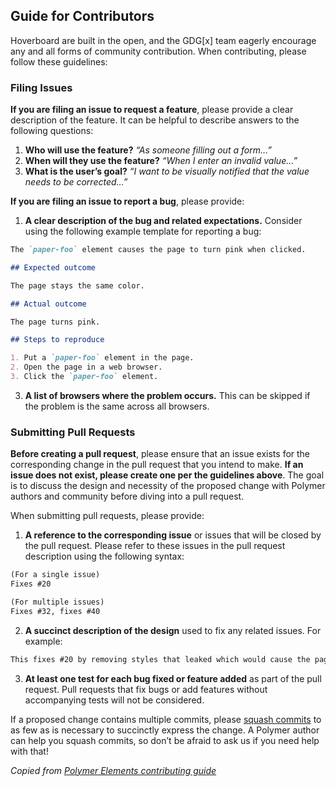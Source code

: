 ## Guide for Contributors

Hoverboard are built in the open, and the GDG[x] team eagerly encourage any and all forms of community contribution. When contributing, please follow these guidelines:

### Filing Issues

**If you are filing an issue to request a feature**, please provide a clear description of the feature. It can be helpful to describe answers to the following questions:

1.  **Who will use the feature?** _“As someone filling out a form…”_
2.  **When will they use the feature?** _“When I enter an invalid value…”_
3.  **What is the user’s goal?** _“I want to be visually notified that the value needs to be corrected…”_

**If you are filing an issue to report a bug**, please provide:

1.  **A clear description of the bug and related expectations.** Consider using the following example template for reporting a bug:

```markdown
The `paper-foo` element causes the page to turn pink when clicked.

## Expected outcome

The page stays the same color.

## Actual outcome

The page turns pink.

## Steps to reproduce

1. Put a `paper-foo` element in the page.
2. Open the page in a web browser.
3. Click the `paper-foo` element.
```

3.  **A list of browsers where the problem occurs.** This can be skipped if the problem is the same across all browsers.

### Submitting Pull Requests

**Before creating a pull request**, please ensure that an issue exists for the corresponding change in the pull request that you intend to make. **If an issue does not exist, please create one per the guidelines above**. The goal is to discuss the design and necessity of the proposed change with Polymer authors and community before diving into a pull request.

When submitting pull requests, please provide:

1.  **A reference to the corresponding issue** or issues that will be closed by the pull request. Please refer to these issues in the pull request description using the following syntax:

```markdown
(For a single issue)
Fixes #20

(For multiple issues)
Fixes #32, fixes #40
```

2.  **A succinct description of the design** used to fix any related issues. For example:

```markdown
This fixes #20 by removing styles that leaked which would cause the page to turn pink whenever `paper-foo` is clicked.
```

3.  **At least one test for each bug fixed or feature added** as part of the pull request. Pull requests that fix bugs or add features without accompanying tests will not be considered.

If a proposed change contains multiple commits, please [squash commits](https://www.google.com/url?q=http://blog.steveklabnik.com/posts/2012-11-08-how-to-squash-commits-in-a-github-pull-request) to as few as is necessary to succinctly express the change. A Polymer author can help you squash commits, so don’t be afraid to ask us if you need help with that!

_Copied from [Polymer Elements contributing guide](https://github.com/PolymerElements/ContributionGuide)_
